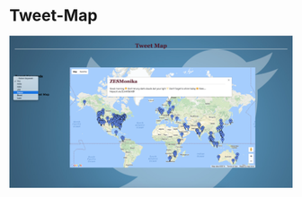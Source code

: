 # Tweet-Map


![Alt text](https://github.com/Vignesh6v/Tweet-Map/blob/master/static/Screenshot.png "Screen-shot")

